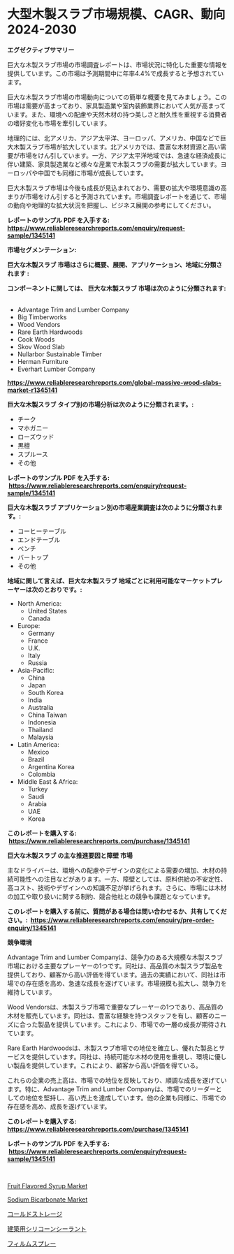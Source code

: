 <p><h1>大型木製スラブ市場規模、CAGR、動向2024-2030</h1></p><p><strong>エグゼクティブサマリー</strong></p>
<p><p>巨大な木製スラブ市場の市場調査レポートは、市場状況に特化した重要な情報を提供しています。この市場は予測期間中に年率4.4%で成長すると予想されています。</p><p>巨大な木製スラブ市場の市場動向についての簡単な概要を見てみましょう。この市場は需要が高まっており、家具製造業や室内装飾業界において人気が高まっています。また、環境への配慮や天然木材の持つ美しさと耐久性を重視する消費者の嗜好変化も市場を牽引しています。</p><p>地理的には、北アメリカ、アジア太平洋、ヨーロッパ、アメリカ、中国などで巨大木製スラブ市場が拡大しています。北アメリカでは、豊富な木材資源と高い需要が市場をけん引しています。一方、アジア太平洋地域では、急速な経済成長に伴い建築、家具製造業など様々な産業で木製スラブの需要が拡大しています。ヨーロッパや中国でも同様に市場が成長しています。</p><p>巨大木製スラブ市場は今後も成長が見込まれており、需要の拡大や環境意識の高まりが市場をけん引すると予測されています。市場調査レポートを通じて、市場の動向や地理的な拡大状況を把握し、ビジネス展開の参考にしてください。</p></p>
<p><strong>レポートのサンプル PDF を入手する: <a href="https://www.reliableresearchreports.com/enquiry/request-sample/1345141">https://www.reliableresearchreports.com/enquiry/request-sample/1345141</a></strong></p>
<p><strong>市場セグメンテーション:</strong></p>
<p><strong> 巨大な木製スラブ 市場はさらに概要、展開、アプリケーション、地域に分類されます :</strong></p>
<p><strong>コンポーネントに関しては、 巨大な木製スラブ 市場は次のように分類されます: &nbsp;</strong></p>
<p><ul><li>Advantage Trim and Lumber Company</li><li>Big Timberworks</li><li>Wood Vendors</li><li>Rare Earth Hardwoods</li><li>Cook Woods</li><li>Skov Wood Slab</li><li>Nullarbor Sustainable Timber</li><li>Herman Furniture</li><li>Everhart Lumber Company</li></ul></p>
<p><strong><a href="https://www.reliableresearchreports.com/global-massive-wood-slabs-market-r1345141">https://www.reliableresearchreports.com/global-massive-wood-slabs-market-r1345141</a></strong></p>
<p><strong> 巨大な木製スラブ タイプ別の市場分析は次のように分類されます。:</strong></p>
<p><ul><li>チーク</li><li>マホガニー</li><li>ローズウッド</li><li>黒檀</li><li>スプルース</li><li>その他</li></ul></p>
<p><strong>レポートのサンプル PDF を入手する: &nbsp;<a href="https://www.reliableresearchreports.com/enquiry/request-sample/1345141">https://www.reliableresearchreports.com/enquiry/request-sample/1345141</a></strong></p>
<p><strong> 巨大な木製スラブ アプリケーション別の市場産業調査は次のように分類されます。:</strong></p>
<p><ul><li>コーヒーテーブル</li><li>エンドテーブル</li><li>ベンチ</li><li>バートップ</li><li>その他</li></ul></p>
<p><strong>地域に関して言えば、巨大な木製スラブ 地域ごとに利用可能なマーケットプレーヤーは次のとおりです。:</strong></p>
<p><ul>
    <li>
        North America:
        <ul>
            <li>United States</li>
            <li>Canada</li>
        </ul>
    </li>
    <li>
        Europe:
        <ul>
            <li>Germany</li>
            <li>France</li>
            <li>U.K.</li>
            <li>Italy</li>
            <li>Russia</li>
        </ul>
    </li>
    <li>
        Asia-Pacific:
        <ul>
            <li>China</li>
            <li>Japan</li>
            <li>South Korea</li>
            <li>India</li>
            <li>Australia</li>
            <li>China Taiwan</li>
            <li>Indonesia</li>
            <li>Thailand</li>
            <li>Malaysia</li>
        </ul>
    </li>
    <li>
        Latin America:
        <ul>
            <li>Mexico</li>
            <li>Brazil</li>
            <li>Argentina Korea</li>
            <li>Colombia</li>
        </ul>
    </li>
    <li>
        Middle East & Africa:
        <ul>
            <li>Turkey</li>
            <li>Saudi</li>
            <li>Arabia</li>
            <li>UAE</li>
            <li>Korea</li>
        </ul>
    </li>
    </ul></p>
<p><strong>このレポートを購入する: &nbsp;<a href="https://www.reliableresearchreports.com/purchase/1345141">https://www.reliableresearchreports.com/purchase/1345141</a></strong></p>
<p><strong>巨大な木製スラブ の主な推進要因と障壁 市場</strong></p>
<p><p>主なドライバーは、環境への配慮やデザインの変化による需要の増加、木材の持続可能性への注目などがあります。一方、障壁としては、原料供給の不安定性、高コスト、技術やデザインへの知識不足が挙げられます。さらに、市場には木材の加工や取り扱いに関する制約、競合他社との競争も課題となっています。</p></p>
<p><strong>このレポートを購入する前に、質問がある場合は問い合わせるか、共有してください。:&nbsp; <a href="https://www.reliableresearchreports.com/enquiry/pre-order-enquiry/1345141">https://www.reliableresearchreports.com/enquiry/pre-order-enquiry/1345141</a></strong></p>
<p><strong>競争環境</strong></p>
<p><p>Advantage Trim and Lumber Companyは、競争力のある大規模な木製スラブ市場における主要なプレーヤーの1つです。同社は、高品質の木製スラブ製品を提供しており、顧客から高い評価を得ています。過去の実績において、同社は市場での存在感を高め、急速な成長を遂げています。市場規模も拡大し、競争力を維持しています。</p><p>Wood Vendorsは、木製スラブ市場で重要なプレーヤーの1つであり、高品質の木材を販売しています。同社は、豊富な経験を持つスタッフを有し、顧客のニーズに合った製品を提供しています。これにより、市場での一層の成長が期待されています。</p><p>Rare Earth Hardwoodsは、木製スラブ市場での地位を確立し、優れた製品とサービスを提供しています。同社は、持続可能な木材の使用を重視し、環境に優しい製品を提供しています。これにより、顧客から高い評価を得ている。</p><p>これらの企業の売上高は、市場での地位を反映しており、順調な成長を遂げています。特に、Advantage Trim and Lumber Companyは、市場でのリーダーとしての地位を堅持し、高い売上を達成しています。他の企業も同様に、市場での存在感を高め、成長を遂げています。</p></p>
<p><strong>このレポートを購入する: &nbsp; <a href="https://www.reliableresearchreports.com/purchase/1345141">https://www.reliableresearchreports.com/purchase/1345141</a></strong></p>
<p><strong>レポートのサンプル PDF を入手する: &nbsp;<a href="https://www.reliableresearchreports.com/enquiry/request-sample/1345141">https://www.reliableresearchreports.com/enquiry/request-sample/1345141</a></strong><strong></strong></p>
<p>&nbsp;</p>
<p><p><a href="https://github.com/markusgodoy/Market-Research-Report-List-2/blob/main/fruit-flavored-syrup-market.md">Fruit Flavored Syrup Market</a></p><p><a href="https://issuu.com/reportprime-2/docs/sodium-bicarbonate-market-size-2030.pptx">Sodium Bicarbonate Market</a></p><p><a href="https://medium.com/@demarcuskuhlman/cold-storage%E5%B8%82%E5%A0%B4%E3%83%A1%E3%83%88%E3%83%AA%E3%82%AF%E3%82%B9%E3%81%AE%E3%83%87%E3%82%B3%E3%83%BC%E3%83%89-%E5%B8%82%E5%A0%B4%E3%82%B7%E3%82%A7%E3%82%A2-%E3%83%88%E3%83%AC%E3%83%B3%E3%83%89-%E3%81%9D%E3%81%97%E3%81%A6%E6%88%90%E9%95%B7%E3%83%91%E3%82%BF%E3%83%BC%E3%83%B3-5e30a31ec169">コールドストレージ</a></p><p><a href="https://medium.com/@sashabeier2023/%E5%BB%BA%E8%A8%AD%E7%94%A8%E3%82%B7%E3%83%AA%E3%82%B3%E3%83%BC%E3%83%B3%E3%82%B7%E3%83%BC%E3%83%A9%E3%83%B3%E3%83%88%E5%B8%82%E5%A0%B4%E3%83%AC%E3%83%9D%E3%83%BC%E3%83%88%E3%81%AB%E3%81%AF-%E3%81%93%E3%81%AE%E5%B8%82%E5%A0%B4%E3%81%AE%E6%9C%80%E6%96%B0%E3%81%AE%E3%83%88%E3%83%AC%E3%83%B3%E3%83%89%E3%82%84%E6%88%90%E9%95%B7%E6%A9%9F%E4%BC%9A%E3%81%8C%E6%98%8E%E3%82%89%E3%81%8B%E3%81%AB%E3%81%95%E3%82%8C%E3%81%A6%E3%81%84%E3%81%BE%E3%81%99-bace8fc0ce8a">建築用シリコーンシーラント</a></p><p><a href="https://github.com/mohamedbakry57/Market-Research-Report-List-3/blob/main/761004420070.md">フィルムスプレー</a></p></p>